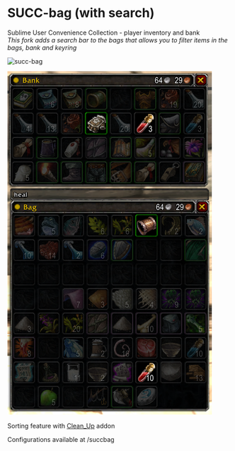 # SUCC-bag (with search)
Sublime User Convenience Collection - player inventory and bank    
*This fork adds a search bar to the bags that allows you to filter items in the bags, bank and keyring*    

![succ-bag](https://cloud.githubusercontent.com/assets/17740865/23642754/f5d4baa6-02b1-11e7-89ad-db77a9b3a6c3.jpg)

![succ-search](https://raw.githubusercontent.com/GryllsAddons/AddonPreviews/main/SUCC-bag/SUCC_search.png)

Sorting feature with [Clean_Up](https://github.com/shirsig/Clean_Up) addon

Configurations available at /succbag
